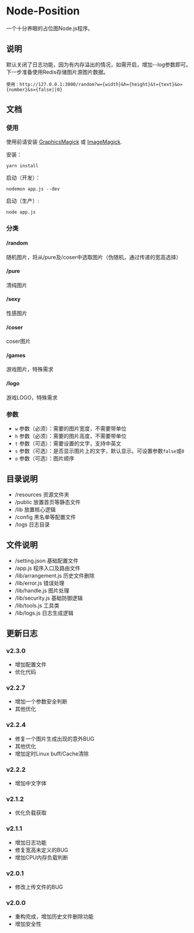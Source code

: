 # Node-Position
一个十分养眼的占位图Node.js程序。

## 说明

默认关闭了日志功能，因为有内存溢出的情况，如需开启，增加--log参数即可。
下一步准备使用Redis存储图片源图片数据。

    使用：http://127.0.0.1:3000/random?w={width}&h={height}&t={text}&o={number}&s={false||0}

## 文档

### 使用

使用前请安装 [GraphicsMagick](http://www.graphicsmagick.org/) 或 [ImageMagick](http://www.imagemagick.org/).

安装：

    yarn install

启动（开发）：

    nodemon app.js --dev

启动（生产）:

    node app.js

### 分类

#### /random 
随机图片，将从/pure及/coser中选取图片（伪随机，通过传递的宽高选择）

#### /pure
清纯图片

#### /sexy
性感图片

#### /coser
coser图片

#### /games
游戏图片，特殊需求

#### /logo
游戏LOGO，特殊需求

### 参数
* `w` 参数（必须）：需要的图片宽度，不需要带单位
* `h` 参数（必须）：需要的图片高度，不需要带单位
* `t` 参数（可选）：需要设置的文字，支持中英文
* `s` 参数（可选）：是否显示图片上的文字，默认显示。可设置参数`false`或`0`
* `o` 参数（可选）：图片顺序

## 目录说明
* /resources 资源文件夹
* /public 放置首页等静态文件
* /lib 放置核心逻辑
* /config 黑名单等配置文件
* /logs 日志目录

## 文件说明
* /setting.json 基础配置文件
* /app.js 程序入口及路由文件
* /lib/arrangement.js 历史文件删除
* /lib/error.js 错误处理
* /lib/handle.js 图片处理
* /lib/security.js 基础防御逻辑
* /lib/tools.js 工具类
* /lib/logs.js 日志生成逻辑

## 更新日志

### v2.3.0
- 增加配置文件
- 优化代码

### v2.2.7
- 增加一个参数安全判断
- 其他优化

### v2.2.4
- 修复一个图片生成出现的意外BUG
- 其他优化
- 增加定时Linux buff/Cache清除

### v2.2.2
- 增加中文字体

### v2.1.2
- 优化负载获取

### v2.1.1
- 增加日志功能
- 修复宽高未定义的BUG
- 增加CPU内存负载判断

### v2.0.1
- 修改上传文件的BUG

### v2.0.0
- 重构完成，增加历史文件删除功能
- 增加安全性